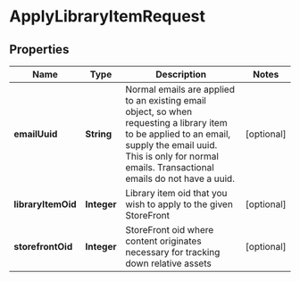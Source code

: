 
# ApplyLibraryItemRequest

## Properties
Name | Type | Description | Notes
------------ | ------------- | ------------- | -------------
**emailUuid** | **String** | Normal emails are applied to an existing email object, so when requesting a library item to be applied to an email, supply the email uuid.  This is only for normal emails.  Transactional emails do not have a uuid. |  [optional]
**libraryItemOid** | **Integer** | Library item oid that you wish to apply to the given StoreFront |  [optional]
**storefrontOid** | **Integer** | StoreFront oid where content originates necessary for tracking down relative assets |  [optional]



